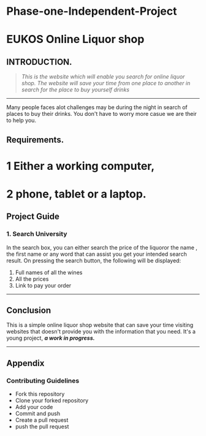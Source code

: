 # Phase-one-Independent-Project
# EUKOS Online Liquor shop

## INTRODUCTION.
>*This is the website which will enable you search for online liquor shop.
>The website will save your time from one place to another in search for the place to buy yourself drinks*

----

Many people faces alot challenges may be during the night in search of places to buy their drinks. You don't have to worry more casue we are their to help you.

## Requirements.
# 1 Either a working computer, 
# 2 phone, tablet or a laptop.

## Project Guide
### 1. Search University
In the search box, you can either search the price of the liquoror the name , the first name or any word that can assist you get your intended search result. On pressing the search button, the following will be displayed:
1. Full names of all the wines 
2. All the prices 
3. Link to pay your order 
---

## Conclusion
This is a simple online liquor shop website that can save your time visiting websites that doesn't provide you with the information that you need. It's a young project, ***a work in progress.***

---

## Appendix
### Contributing Guidelines
* Fork this repository
* Clone your forked repository
* Add your code
* Commit and push
* Create a pull request
* push the pull request